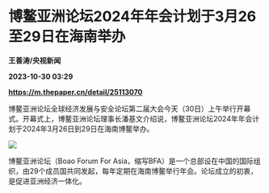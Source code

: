 # 博鳌亚洲论坛2024年年会计划于3月26至29日在海南举办
**王善涛/央视新闻**

**2023-10-30 03:29**

**https://m.thepaper.cn/detail/25113070**

博鳌亚洲论坛全球经济发展与安全论坛第二届大会今天（30日）上午举行开幕式。开幕式上，博鳌亚洲论坛理事长潘基文介绍说，博鳌亚洲论坛2024年年会计划于2024年3月26日到29日在海南博鳌举办。

![](https://imagecloud.thepaper.cn/thepaper/image/276/196/969.jpg)

博鳌亚洲论坛（Boao Forum For Asia，缩写BFA）是一个总部设在中国的国际组织，由29个成员国共同发起，每年定期在海南博鳌举行年会。论坛成立的初衷，是促进亚洲经济一体化。